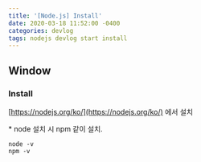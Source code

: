 ```yaml
---
title: '[Node.js] Install'
date: 2020-03-18 11:52:00 -0400
categories: devlog
tags: nodejs devlog start install
---
```


## Window
### Install
[https://nodejs.org/ko/](https://nodejs.org/ko/) 에서 설치

\* node 설치 시 npm 같이 설치.

```
node -v
npm -v
```


